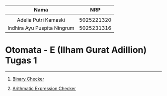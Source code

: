   | Nama                      | NRP        |
  |:-------------------------:|:----------:|
  |                           |            |
  | Adelia Putri Kamaski        | 5025221320 |
  | Indhira Ayu Puspita Ningrum | 5025231316 |
  
  # Otomata - E (Ilham Gurat Adillion) Tugas 1

___

1. [Binary Checker](BinaryChecker.cpp)
   
3. [Arithmatic Expression Checker](ARITHMETIC.PY)
